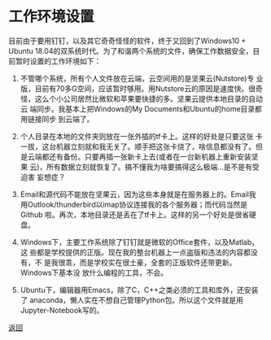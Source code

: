 # 工作环境设置

目前由于要用钉钉，以及其它奇奇怪怪的软件，终于又回到了Windows10 +
Ubuntu 18.04的双系统时代。为了和谐两个系统的文件，确保工作数据安全，目
前暂时设置的工作环境如下：

1. 不管哪个系统，所有个人文件放在云端，云空间用的是坚果云(Nutstore)专
业版，目前有70多G空间，应该暂时够用。用Nutstore云的原因是速度快。很奇
怪，这么个小公司居然比微软和苹果要快捷的多。坚果云提供本地目录的自动云
端同步。我基本上把Windows的My Documents和Ubuntu的home目录都用链接同步
到云端了。

2. 个人目录在本地的文件夹则放在一张外插的tf卡上。这样的好处是只要这张
卡一拔，这台机器立刻就和我无关了。顺手把这张卡烧了，啥信息都没有了。但
是云端都还有备份。只要再插一张新卡上去(或者在一台新机器上重新安装坚果
云)，所有数据立刻就恢复了。搞不懂我为啥要搞得这么极端...是不是有受迫害
妄想症？

3. Email和源代码不能放在坚果云，因为这些本身就是在服务器上的。Email我
用Outlook/thunderbird以imap协议连接我的各个服务器；而代码当然是Github
啦。再次，本地目录还是丢在了tf卡上。这样的另一个好处是很省硬盘。

4. Windows下，主要工作系统除了钉钉就是微软的Office套件，以及Matlab，这
些都是学校提供的正版。现在我的整台机器上一点盗版和违法的内容都没有，不
是我很乖，而是学校实在很土豪，全套的正版软件还带更新。Windows下基本没
放什么编程的工具，不会。

5. Ubuntu下，编辑器用Emacs，除了C，C++之类必须的工具和库外，还安装了
anaconda，懒人实在不想自己管理Python包。所以这个文件就是用
Jupyter-Notebook写的。

[返回](../README.md)

